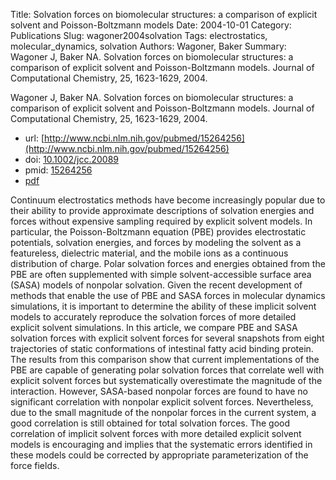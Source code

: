 Title: Solvation forces on biomolecular structures: a comparison of explicit solvent and Poisson-Boltzmann models
Date: 2004-10-01
Category: Publications
Slug: wagoner2004solvation
Tags: electrostatics, molecular_dynamics, solvation
Authors: Wagoner, Baker
Summary: Wagoner J, Baker NA. Solvation forces on biomolecular structures: a comparison of explicit solvent and Poisson-Boltzmann models. Journal of Computational Chemistry, 25, 1623-1629, 2004. 

Wagoner J, Baker NA. Solvation forces on biomolecular structures: a comparison of explicit solvent and Poisson-Boltzmann models. Journal of Computational Chemistry, 25, 1623-1629, 2004. 

* url: [http://www.ncbi.nlm.nih.gov/pubmed/15264256](http://www.ncbi.nlm.nih.gov/pubmed/15264256)
* doi: [10.1002/jcc.20089](http://dx.doi.org/10.1002/jcc.20089)
* pmid: [15264256](http://www.ncbi.nlm.nih.gov/pubmed/15264256)
* [pdf](http://sobolevnrm.github.io/papers/wagoner2004solvation.pdf)

Continuum electrostatics methods have become increasingly popular due to their ability to provide approximate descriptions of solvation energies and forces without expensive sampling required by explicit solvent models. In particular, the Poisson-Boltzmann equation (PBE) provides electrostatic potentials, solvation energies, and forces by modeling the solvent as a featureless, dielectric material, and the mobile ions as a continuous distribution of charge. Polar solvation forces and energies obtained from the PBE are often supplemented with simple solvent-accessible surface area (SASA) models of nonpolar solvation. Given the recent development of methods that enable the use of PBE and SASA forces in molecular dynamics simulations, it is important to determine the ability of these implicit solvent models to accurately reproduce the solvation forces of more detailed explicit solvent simulations. In this article, we compare PBE and SASA solvation forces with explicit solvent forces for several snapshots from eight trajectories of static conformations of intestinal fatty acid binding protein. The results from this comparison show that current implementations of the PBE are capable of generating polar solvation forces that correlate well with explicit solvent forces but systematically overestimate the magnitude of the interaction. However, SASA-based nonpolar forces are found to have no significant correlation with nonpolar explicit solvent forces. Nevertheless, due to the small magnitude of the nonpolar forces in the current system, a good correlation is still obtained for total solvation forces. The good correlation of implicit solvent forces with more detailed explicit solvent models is encouraging and implies that the systematic errors identified in these models could be corrected by appropriate parameterization of the force fields.
